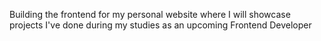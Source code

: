 Building the frontend for my personal website where I will showcase projects I've done during my studies as an upcoming Frontend Developer
